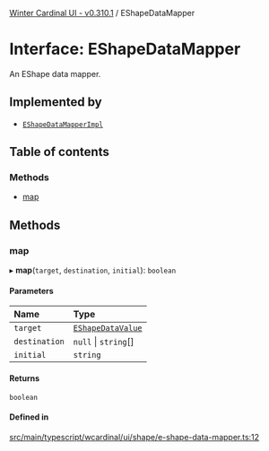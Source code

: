 [Winter Cardinal UI - v0.310.1](../index.md) / EShapeDataMapper

# Interface: EShapeDataMapper

An EShape data mapper.

## Implemented by

- [`EShapeDataMapperImpl`](../classes/EShapeDataMapperImpl.md)

## Table of contents

### Methods

- [map](EShapeDataMapper.md#map)

## Methods

### map

▸ **map**(`target`, `destination`, `initial`): `boolean`

#### Parameters

| Name | Type |
| :------ | :------ |
| `target` | [`EShapeDataValue`](EShapeDataValue.md) |
| `destination` | ``null`` \| `string`[] |
| `initial` | `string` |

#### Returns

`boolean`

#### Defined in

[src/main/typescript/wcardinal/ui/shape/e-shape-data-mapper.ts:12](https://github.com/winter-cardinal/winter-cardinal-ui/blob/v0.310.1/src/main/typescript/wcardinal/ui/shape/e-shape-data-mapper.ts#L12)
